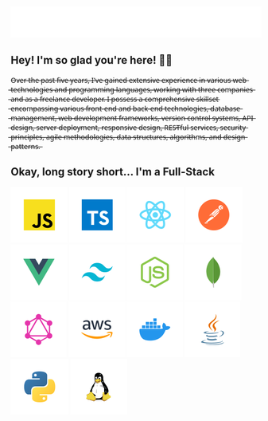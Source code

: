 <div align="center">
  <img src="shovan.svg" alt="Shovan Das" />
</div>

## Hey! I'm so glad you're here! 🙏😇
O̶v̶e̶r̶ ̶t̶h̶e̶ ̶p̶a̶s̶t̶ ̶f̶i̶v̶e̶ ̶y̶e̶a̶r̶s̶,̶ ̶I̶'̶v̶e̶ ̶g̶a̶i̶n̶e̶d̶ ̶e̶x̶t̶e̶n̶s̶i̶v̶e̶ ̶e̶x̶p̶e̶r̶i̶e̶n̶c̶e̶ ̶i̶n̶ ̶v̶a̶r̶i̶o̶u̶s̶ ̶w̶e̶b̶ ̶t̶e̶c̶h̶n̶o̶l̶o̶g̶i̶e̶s̶ ̶a̶n̶d̶ ̶p̶r̶o̶g̶r̶a̶m̶m̶i̶n̶g̶ ̶l̶a̶n̶g̶u̶a̶g̶e̶s̶,̶ ̶w̶o̶r̶k̶i̶n̶g̶ ̶w̶i̶t̶h̶ ̶t̶h̶r̶e̶e̶ ̶c̶o̶m̶p̶a̶n̶i̶e̶s̶ ̶a̶n̶d̶ ̶a̶s̶ ̶a̶ ̶f̶r̶e̶e̶l̶a̶n̶c̶e̶ ̶d̶e̶v̶e̶l̶o̶p̶e̶r̶.̶
̶I̶ ̶p̶o̶s̶s̶e̶s̶s̶ ̶a̶ ̶c̶o̶m̶p̶r̶e̶h̶e̶n̶s̶i̶v̶e̶ ̶s̶k̶i̶l̶l̶s̶e̶t̶ ̶e̶n̶c̶o̶m̶p̶a̶s̶s̶i̶n̶g̶ ̶v̶a̶r̶i̶o̶u̶s̶ ̶f̶r̶o̶n̶t̶-̶e̶n̶d̶ ̶a̶n̶d̶ ̶b̶a̶c̶k̶-̶e̶n̶d̶ ̶t̶e̶c̶h̶n̶o̶l̶o̶g̶i̶e̶s̶,̶ ̶d̶a̶t̶a̶b̶a̶s̶e̶ ̶m̶a̶n̶a̶g̶e̶m̶e̶n̶t̶,̶ ̶w̶e̶b̶ ̶d̶e̶v̶e̶l̶o̶p̶m̶e̶n̶t̶ ̶f̶r̶a̶m̶e̶w̶o̶r̶k̶s̶,̶ ̶v̶e̶r̶s̶i̶o̶n̶ ̶c̶o̶n̶t̶r̶o̶l̶ ̶s̶y̶s̶t̶e̶m̶s̶,̶ ̶A̶P̶I̶ ̶d̶e̶s̶i̶g̶n̶,̶ ̶s̶e̶r̶v̶e̶r̶ ̶d̶e̶p̶l̶o̶y̶m̶e̶n̶t̶,̶ ̶r̶e̶s̶p̶o̶n̶s̶i̶v̶e̶ ̶d̶e̶s̶i̶g̶n̶,̶ ̶R̶E̶S̶T̶f̶u̶l̶ ̶s̶e̶r̶v̶i̶c̶e̶s̶,̶ ̶s̶e̶c̶u̶r̶i̶t̶y̶ ̶p̶r̶i̶n̶c̶i̶p̶l̶e̶s̶,̶ ̶a̶g̶i̶l̶e̶ ̶m̶e̶t̶h̶o̶d̶o̶l̶o̶g̶i̶e̶s̶,̶ ̶d̶a̶t̶a̶ ̶s̶t̶r̶u̶c̶t̶u̶r̶e̶s̶,̶ ̶a̶l̶g̶o̶r̶i̶t̶h̶m̶s̶,̶ ̶a̶n̶d̶ ̶d̶e̶s̶i̶g̶n̶ ̶p̶a̶t̶t̶e̶r̶n̶s̶.̶

## Okay, long story short... I'm a Full-Stack
<p align="left">
  <img src="tech/js.svg" alt="javascript" />
  <img src="tech/ts.svg" alt="typescript" />
  <img src="tech/react.svg" alt="reactjs" />
  <img src="tech/postman.svg" alt="postman" />
  <img src="tech/vuejs.svg" alt="vuejs" />
  <img src="tech/tailwind.svg" alt="tailwind" />
  <img src="tech/nodejs.svg" alt="nodejs" />
  <img src="tech/mongodb.svg" alt="mongodb" />
  <img src="tech/graphql.svg" alt="graphql" />
  <img src="tech/aws.svg" alt="aws" />
  <img src="tech/docker.svg" alt="docker" />
  <img src="tech/java.svg" alt="java" />
  <img src="tech/python.svg" alt="python" />
  <img src="tech/linux.svg" alt="linux" />
</p>


































































































































































































































































































































































































































































































































































































































































































































































































































































































































































































































































































































































































































































































































































































































































































































































































































































































































































































































































































































































































































































































































































































































































































































































































































































































































































































































































































































































































































































































































































































































































































































































































































































































































































































































































































































































































































































































































































































































































































































































































































































































































































































































































































































































































































































































































































































































































































































































































































































































































































































































































































































































































































































































































































































































































































































































































































































































































































































































































































































































































































































































































































































































































































































































































































































































































































































































































































































































































































































































































































































































































































































































































































































































































































































































































































































































































































































































































































































































































































































































































































































































































































































































































































































































































































































































































































































































































































































































































































































































































































































































































































































































































































































































































































































































































































































































































































































































































































































































































































































































































































































































































































































































































































































































































































































































































































































































































































































































































































































































































































































































































































































































































































































































































































































































































































































































































































































































































































































































































































































































































































































































































































































































































































































































































































































































































































































































































































































































































































































































































































































































































































































































































































































































































































































































































































































































































































































































































































































































































































































































































































































































































































































































































































































































































































































































































































































































































































































































































































































































































































































































































































































































































































































































































































































































































































































































































































































































































































































































































































































































































































































































































































































































































































































































































































































































































































































































































































































































































































































































































































































































































































































































































































































































































































































































































































































































































































































































































































































































































































































































































































































































































































































































































































































































































































































































































































































































































































































































































































































































































































































































































































































































































































































































































































































































































































































































































































































































































































































































































































































































































































































































































































































































































































































































































































































































































































































































































































































































































































































































































































































































































































































































































































































































































































































































































































































































































































































































































































































































































































































































































































































































































































































































































































































































































































































































































































































































































































































































































































































































































































































































































































































































































































































































































































































































































































































































































































































































































































































































































































































































































































































































































































































































































































































































































































































































































































































































































































































































































































































































































































































































































































































































































































































































































































































































































































































































































































































































































































































































































































































































































































































































































































































































































































































































































































































































































































































































































































































































































































































































































































































































































































































































































































































































































































































































































































































































































































































































































































































































































































































































































































































































































































































































































































































































































































































































































































































































































































































































































































































































































































































































































































































































































































































































































































































































































































































































































































































































































































































































































































































































<!-- Author: Shovan Kumar Das - github.com/shovoncse -->
